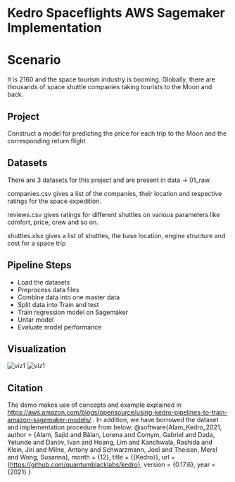 
# Kedro Spaceflights AWS Sagemaker Implementation
# Scenario
It is 2160 and the space tourism industry is booming. Globally, there are thousands of space shuttle companies taking tourists to the Moon and back.

## Project
Construct a model for predicting the price for each trip to the Moon and the corresponding return flight

## Datasets
There are 3 datasets for this project and are present in data -> 01_raw.

companies.csv gives a list of the companies, their location and respective ratings
for the space expedition. 

reviews.csv gives ratings for different shuttles on various parameters like comfort, price, crew and so on.

shuttles.xlsx gives a list of shuttles, the base location, engine structure and cost for a space trip


## Pipeline Steps
* Load the datasets
* Preprocess data files
* Combine data into one master data
* Split data into Train and test
* Train regression model on Sagemaker
* Untar model
* Evaluate model performance



## Visualization
![viz1](https://github.umn.edu/park2599/kedro_aws_pipeline/blob/master/kedro_viz/viz1.JPG)
![viz1](https://github.umn.edu/park2599/kedro_aws_pipeline/blob/master/kedro_viz/viz2.JPG)



## Citation
The demo makes use of concepts and example explained in https://aws.amazon.com/blogs/opensource/using-kedro-pipelines-to-train-amazon-sagemaker-models/ .
In addition, we have borrowed the dataset and implementation procedure from below:
@software{Alam_Kedro_2021,
author = {Alam, Sajid and Bălan, Lorena and Comym, Gabriel and Dada, Yetunde and Danov, Ivan and Hoang, Lim and Kanchwala, Rashida and Klein, Jiri and Milne, Antony and Schwarzmann, Joel and Theisen, Merel and Wong, Susanna},
month = {12},
title = {{Kedro}},
url = {https://github.com/quantumblacklabs/kedro},
version = {0.17.6},
year = {2021}
}




